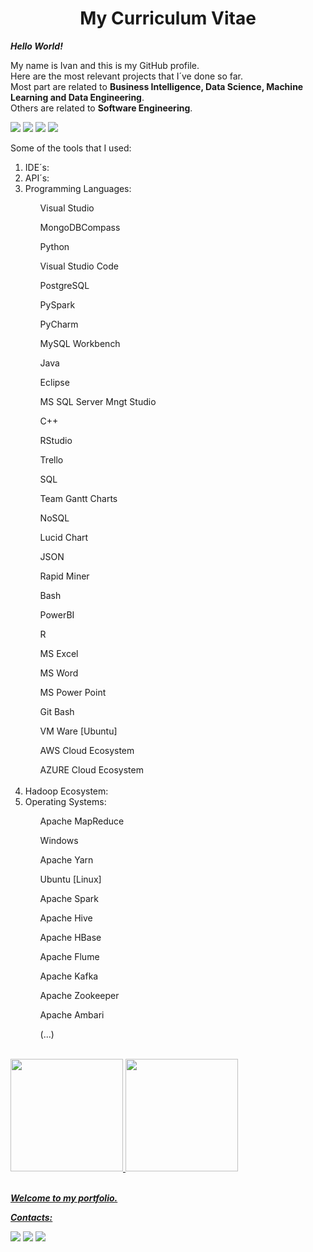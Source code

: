 <!DOCTYPE html>
<html lang="en">
<head>
    <meta charset="UTF-8">
    <h1 align="center">My Curriculum Vitae</h1>
</head>
            
<body>

***Hello World!***

My name is Ivan and this is my GitHub profile.<br/>
Here are the most relevant projects that I´ve done so far.<br/>
Most part are related to **Business Intelligence, Data Science, Machine Learning and Data Engineering**.<br/>
Others are related to **Software Engineering**.<br/>

<img src="https://img.shields.io/badge/Bachelor-Production%20Engineering-blue" /> <img src="https://img.shields.io/badge/Master-Business%20Intelligence-yellow" /> <img src="https://img.shields.io/badge/Master-Data%20Engineering%20at%20IGTI-yellow" />
<img src="https://img.shields.io/badge/Master-Data%20Engineering%20at%20Purdue%20University-yellow" />

Some of the tools that I used:
<ol>
    <li>IDE´s:</li>                                         <li>API´s:</li>                                     <li>Programming Languages:</li>
        <ul>Visual Studio</ul>                                  <ul>MongoDBCompass</ul>                             <ul>Python</ul>
        <ul>Visual Studio Code</ul>                             <ul>PostgreSQL</ul>                                 <ul>PySpark</ul>
        <ul>PyCharm</ul>                                        <ul>MySQL Workbench</ul>                            <ul>Java</ul>
        <ul>Eclipse</ul>                                        <ul>MS SQL Server Mngt Studio</ul>                  <ul>C++</ul>
        <ul>RStudio</ul>                                        <ul>Trello</ul>                                     <ul>SQL</ul>
                                                                <ul>Team Gantt Charts</ul>                          <ul>NoSQL</ul>  
                                                                <ul>Lucid Chart</ul>                                <ul>JSON</ul>
                                                                <ul>Rapid Miner</ul>                                <ul>Bash</ul>
                                                                <ul>PowerBI</ul>                                    <ul>R</ul>
                                                                <ul>MS Excel</ul>
                                                                <ul>MS Word</ul>
                                                                <ul>MS Power Point</ul>
                                                                <ul>Git Bash</ul>
                                                                <ul>VM Ware [Ubuntu]</ul>
                                                                <ul>AWS Cloud Ecosystem</ul>
                                                                <ul>AZURE Cloud Ecosystem</ul>    
<br/>
    <li>Hadoop Ecosystem:</li>                              <li>Operating Systems:</li>
        <ul>Apache MapReduce</ul>                               <ul>Windows</ul>
        <ul>Apache Yarn</ul>                                    <ul>Ubuntu [Linux]</ul>
        <ul>Apache Spark</ul>
        <ul>Apache Hive</ul>
        <ul>Apache HBase</ul>
        <ul>Apache Flume</ul>
        <ul>Apache Kafka</ul>
        <ul>Apache Zookeeper</ul>
        <ul>Apache Ambari</ul>
        <ul>(...)</ul>
    
              
</ol>

<br/>
<div>
    <a href="https://github.com/olivivan7">
    <img height="180em" src="https://github-readme-stats.vercel.app/api/top-langs/?username=olivivan7&layout=compact&langs_count=7&theme=dracula"/>
    <img height="180em" src="https://github-readme-stats.vercel.app/api?username=olivivan7&show_icons=true&theme=dracula&include_all_commits=true&count_private=true"/>
</div>
<br/>   
    
    
***Welcome to my portfolio.***
    
    
***Contacts:***
    
<div>
    <a href = "mailto:contato@olivivan@gmail.com"><img src="https://img.shields.io/badge/Gmail-D14836?style=for-the-badge&logo=gmail&logoColor=white" target="_blank"></a>
    <a href="https://www.linkedin.com/in/ivanmdeoliveira7/" target="_blank"><img src="https://img.shields.io/badge/-LinkedIn-%230077B5?style=for-the-badge&logo=linkedin&logoColor=white" target="_blank"></a>
    <a href="https://instagram.com/ivanmdeoliveira7/" target="_blank"><img src="https://img.shields.io/badge/-Instagram-%23E4405F?style=for-the-badge&logo=instagram&logoColor=white" target="_blank"></a>      
</div>
<br/>          
    
</body>
</html>
        
        

